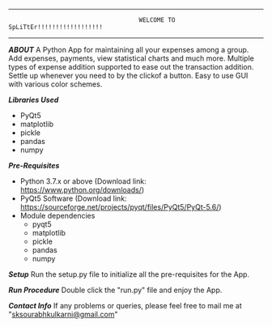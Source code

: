 *************************************************************************************************************
                                        WELCOME TO SpLiTtEr!!!!!!!!!!!!!!!!!!
*************************************************************************************************************

***ABOUT*** 
A Python App for maintaining all your expenses among a group.
Add expenses, payments, view statistical charts and much more.
Multiple types of expense addition supported to ease out the transaction addition.
Settle up whenever you need to by the clickof a button.
Easy to use GUI with various color schemes.

***Libraries Used***
- PyQt5
- matplotlib
- pickle
- pandas
- numpy

***Pre-Requisites***
- Python 3.7.x or above (Download link: https://www.python.org/downloads/)
- PyQt5 Software (Download link: https://sourceforge.net/projects/pyqt/files/PyQt5/PyQt-5.6/) 
- Module dependencies
    - pyqt5
    - matplotlib
    - pickle
    - pandas
    - numpy

***Setup***
Run the setup.py file to initialize all the pre-requisites for the App.

***Run Procedure***
Double click the "run.py" file and enjoy the App.

***Contact Info***
If any problems or queries, please feel free to mail me at "sksourabhkulkarni@gmail.com"
